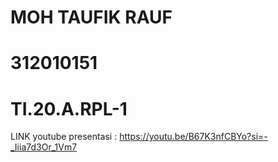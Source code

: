 # MOH TAUFIK RAUF
# 312010151
# TI.20.A.RPL-1
LINK youtube presentasi :
https://youtu.be/B67K3nfCBYo?si=-_Iiia7d3Or_1Vm7
